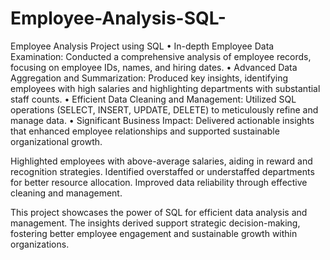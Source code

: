 # Employee-Analysis-SQL-
Employee Analysis Project using SQL
• In-depth Employee Data Examination: Conducted a comprehensive analysis of employee records, focusing
on employee IDs, names, and hiring dates.
• Advanced Data Aggregation and Summarization: Produced key insights, identifying employees with high
salaries and highlighting departments with substantial staff counts.
• Efficient Data Cleaning and Management: Utilized SQL operations (SELECT, INSERT, UPDATE, DELETE) to
meticulously refine and manage data.
• Significant Business Impact: Delivered actionable insights that enhanced employee relationships and supported
sustainable organizational growth.

Highlighted employees with above-average salaries, aiding in reward and recognition strategies.
Identified overstaffed or understaffed departments for better resource allocation.
Improved data reliability through effective cleaning and management.

This project showcases the power of SQL for efficient data analysis and management. The insights derived support strategic decision-making, fostering better employee engagement and sustainable growth within organizations.
